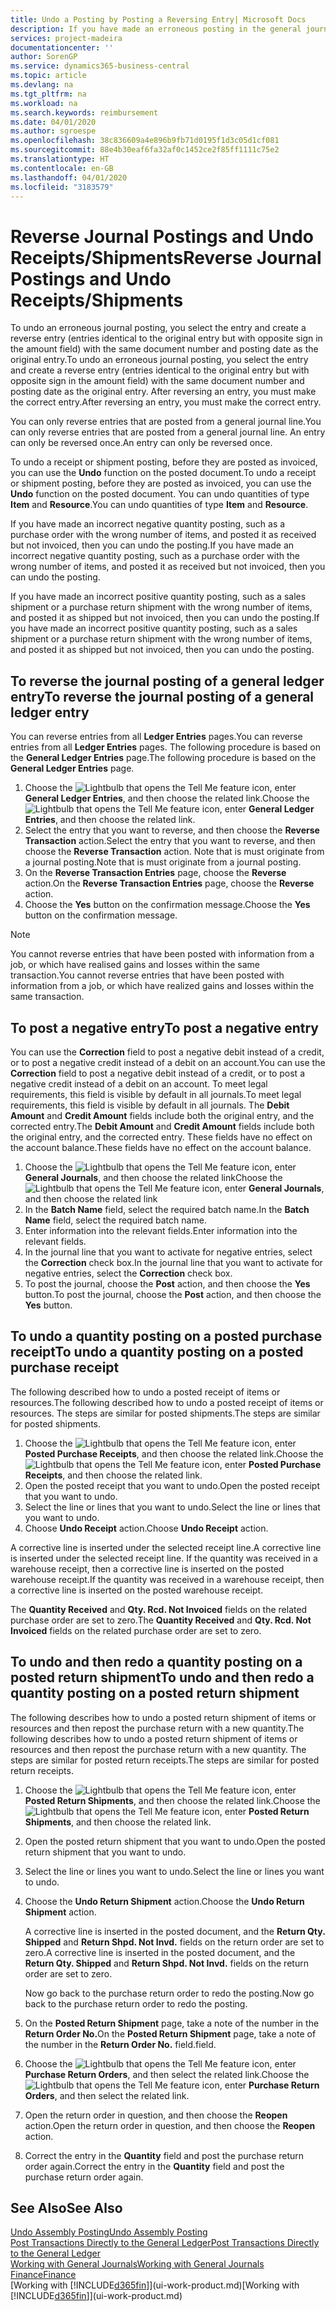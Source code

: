 ```yaml
---
title: Undo a Posting by Posting a Reversing Entry| Microsoft Docs
description: If you have made an erroneous posting in the general journal, then you can use the Reverse Transaction function to undo the posting with a correct audit trail.
services: project-madeira
documentationcenter: ''
author: SorenGP
ms.service: dynamics365-business-central
ms.topic: article
ms.devlang: na
ms.tgt_pltfrm: na
ms.workload: na
ms.search.keywords: reimbursement
ms.date: 04/01/2020
ms.author: sgroespe
ms.openlocfilehash: 38c836609a4e896b9fb71d0195f1d3c05d1cf081
ms.sourcegitcommit: 88e4b30eaf6fa32af0c1452ce2f85ff1111c75e2
ms.translationtype: HT
ms.contentlocale: en-GB
ms.lasthandoff: 04/01/2020
ms.locfileid: "3183579"
---
```

# <a name="reverse-journal-postings-and-undo-receiptsshipments"></a><span data-ttu-id="8d3d4-103">Reverse Journal Postings and Undo Receipts/Shipments</span><span class="sxs-lookup"><span data-stu-id="8d3d4-103">Reverse Journal Postings and Undo Receipts/Shipments</span></span>
<span data-ttu-id="8d3d4-104">To undo an erroneous journal posting, you select the entry and create a reverse entry (entries identical to the original entry but with opposite sign in the amount field) with the same document number and posting date as the original entry.</span><span class="sxs-lookup"><span data-stu-id="8d3d4-104">To undo an erroneous journal posting, you select the entry and create a reverse entry (entries identical to the original entry but with opposite sign in the amount field) with the same document number and posting date as the original entry.</span></span> <span data-ttu-id="8d3d4-105">After reversing an entry, you must make the correct entry.</span><span class="sxs-lookup"><span data-stu-id="8d3d4-105">After reversing an entry, you must make the correct entry.</span></span>

<span data-ttu-id="8d3d4-106">You can only reverse entries that are posted from a general journal line.</span><span class="sxs-lookup"><span data-stu-id="8d3d4-106">You can only reverse entries that are posted from a general journal line.</span></span> <span data-ttu-id="8d3d4-107">An entry can only be reversed once.</span><span class="sxs-lookup"><span data-stu-id="8d3d4-107">An entry can only be reversed once.</span></span>

<span data-ttu-id="8d3d4-108">To undo a receipt or shipment posting, before they are posted as invoiced, you can use the **Undo** function on the posted document.</span><span class="sxs-lookup"><span data-stu-id="8d3d4-108">To undo a receipt or shipment posting, before they are posted as invoiced, you can use the **Undo** function on the posted document.</span></span> <span data-ttu-id="8d3d4-109">You can undo quantities of type **Item** and **Resource**.</span><span class="sxs-lookup"><span data-stu-id="8d3d4-109">You can undo quantities of type **Item** and **Resource**.</span></span>

<span data-ttu-id="8d3d4-110">If you have made an incorrect negative quantity posting, such as a purchase order with the wrong number of items, and posted it as received but not invoiced, then you can undo the posting.</span><span class="sxs-lookup"><span data-stu-id="8d3d4-110">If you have made an incorrect negative quantity posting, such as a purchase order with the wrong number of items, and posted it as received but not invoiced, then you can undo the posting.</span></span>

<span data-ttu-id="8d3d4-111">If you have made an incorrect positive quantity posting, such as a sales shipment or a purchase return shipment with the wrong number of items, and posted it as shipped but not invoiced, then you can undo the posting.</span><span class="sxs-lookup"><span data-stu-id="8d3d4-111">If you have made an incorrect positive quantity posting, such as a sales shipment or a purchase return shipment with the wrong number of items, and posted it as shipped but not invoiced, then you can undo the posting.</span></span>   

## <a name="to-reverse-the-journal-posting-of-a-general-ledger-entry"></a><span data-ttu-id="8d3d4-112">To reverse the journal posting of a general ledger entry</span><span class="sxs-lookup"><span data-stu-id="8d3d4-112">To reverse the journal posting of a general ledger entry</span></span>
<span data-ttu-id="8d3d4-113">You can reverse entries from all **Ledger Entries** pages.</span><span class="sxs-lookup"><span data-stu-id="8d3d4-113">You can reverse entries from all **Ledger Entries** pages.</span></span> <span data-ttu-id="8d3d4-114">The following procedure is based on the **General Ledger Entries** page.</span><span class="sxs-lookup"><span data-stu-id="8d3d4-114">The following procedure is based on the **General Ledger Entries** page.</span></span>
1. <span data-ttu-id="8d3d4-115">Choose the ![Lightbulb that opens the Tell Me feature](media/ui-search/search_small.png "Tell me what you want to do") icon, enter **General Ledger Entries**, and then choose the related link.</span><span class="sxs-lookup"><span data-stu-id="8d3d4-115">Choose the ![Lightbulb that opens the Tell Me feature](media/ui-search/search_small.png "Tell me what you want to do") icon, enter **General Ledger Entries**, and then choose the related link.</span></span>
2. <span data-ttu-id="8d3d4-116">Select the entry that you want to reverse, and then choose the **Reverse Transaction** action.</span><span class="sxs-lookup"><span data-stu-id="8d3d4-116">Select the entry that you want to reverse, and then choose the **Reverse Transaction** action.</span></span> <span data-ttu-id="8d3d4-117">Note that is must originate from a journal posting.</span><span class="sxs-lookup"><span data-stu-id="8d3d4-117">Note that is must originate from a journal posting.</span></span>
3. <span data-ttu-id="8d3d4-118">On the **Reverse Transaction Entries** page, choose the **Reverse** action.</span><span class="sxs-lookup"><span data-stu-id="8d3d4-118">On the **Reverse Transaction Entries** page, choose the **Reverse** action.</span></span>
4. <span data-ttu-id="8d3d4-119">Choose the **Yes** button on the confirmation message.</span><span class="sxs-lookup"><span data-stu-id="8d3d4-119">Choose the **Yes** button on the confirmation message.</span></span>

> [!NOTE]
> <span data-ttu-id="8d3d4-120">You cannot reverse entries that have been posted with information from a job, or which have realised gains and losses within the same transaction.</span><span class="sxs-lookup"><span data-stu-id="8d3d4-120">You cannot reverse entries that have been posted with information from a job, or which have realized gains and losses within the same transaction.</span></span>

## <a name="to-post-a-negative-entry"></a><span data-ttu-id="8d3d4-121">To post a negative entry</span><span class="sxs-lookup"><span data-stu-id="8d3d4-121">To post a negative entry</span></span>  
<span data-ttu-id="8d3d4-122">You can use the **Correction** field to post a negative debit instead of a credit, or to post a negative credit instead of a debit on an account.</span><span class="sxs-lookup"><span data-stu-id="8d3d4-122">You can use the **Correction** field to post a negative debit instead of a credit, or to post a negative credit instead of a debit on an account.</span></span> <span data-ttu-id="8d3d4-123">To meet legal requirements, this field is visible by default in all journals.</span><span class="sxs-lookup"><span data-stu-id="8d3d4-123">To meet legal requirements, this field is visible by default in all journals.</span></span> <span data-ttu-id="8d3d4-124">The **Debit Amount** and **Credit Amount** fields include both the original entry, and the corrected entry.</span><span class="sxs-lookup"><span data-stu-id="8d3d4-124">The **Debit Amount** and **Credit Amount** fields include both the original entry, and the corrected entry.</span></span> <span data-ttu-id="8d3d4-125">These fields have no effect on the account balance.</span><span class="sxs-lookup"><span data-stu-id="8d3d4-125">These fields have no effect on the account balance.</span></span>  

1.  <span data-ttu-id="8d3d4-126">Choose the ![Lightbulb that opens the Tell Me feature](media/ui-search/search_small.png "Tell me what you want to do") icon, enter **General Journals**, and then choose the related link</span><span class="sxs-lookup"><span data-stu-id="8d3d4-126">Choose the ![Lightbulb that opens the Tell Me feature](media/ui-search/search_small.png "Tell me what you want to do") icon, enter **General Journals**, and then choose the related link</span></span>  
2.  <span data-ttu-id="8d3d4-127">In the **Batch Name** field, select the required batch name.</span><span class="sxs-lookup"><span data-stu-id="8d3d4-127">In the **Batch Name** field, select the required batch name.</span></span>  
3.  <span data-ttu-id="8d3d4-128">Enter information into the relevant fields.</span><span class="sxs-lookup"><span data-stu-id="8d3d4-128">Enter information into the relevant fields.</span></span>  
4.  <span data-ttu-id="8d3d4-129">In the journal line that you want to activate for negative entries, select the **Correction** check box.</span><span class="sxs-lookup"><span data-stu-id="8d3d4-129">In the journal line that you want to activate for negative entries, select the **Correction** check box.</span></span>  
5.  <span data-ttu-id="8d3d4-130">To post the journal, choose the **Post** action, and then choose the **Yes** button.</span><span class="sxs-lookup"><span data-stu-id="8d3d4-130">To post the journal, choose the **Post** action, and then choose the **Yes** button.</span></span>

## <a name="to-undo-a-quantity-posting-on-a-posted-purchase-receipt"></a><span data-ttu-id="8d3d4-131">To undo a quantity posting on a posted purchase receipt</span><span class="sxs-lookup"><span data-stu-id="8d3d4-131">To undo a quantity posting on a posted purchase receipt</span></span>  
<span data-ttu-id="8d3d4-132">The following described how to undo a posted receipt of items or resources.</span><span class="sxs-lookup"><span data-stu-id="8d3d4-132">The following described how to undo a posted receipt of items or resources.</span></span> <span data-ttu-id="8d3d4-133">The steps are similar for posted shipments.</span><span class="sxs-lookup"><span data-stu-id="8d3d4-133">The steps are similar for posted shipments.</span></span>

1.  <span data-ttu-id="8d3d4-134">Choose the ![Lightbulb that opens the Tell Me feature](media/ui-search/search_small.png "Tell me what you want to do") icon, enter **Posted Purchase Receipts**, and then choose the related link.</span><span class="sxs-lookup"><span data-stu-id="8d3d4-134">Choose the ![Lightbulb that opens the Tell Me feature](media/ui-search/search_small.png "Tell me what you want to do") icon, enter **Posted Purchase Receipts**, and then choose the related link.</span></span>  
2.  <span data-ttu-id="8d3d4-135">Open the posted receipt that you want to undo.</span><span class="sxs-lookup"><span data-stu-id="8d3d4-135">Open the posted receipt that you want to undo.</span></span>  
3.  <span data-ttu-id="8d3d4-136">Select the line or lines that you want to undo.</span><span class="sxs-lookup"><span data-stu-id="8d3d4-136">Select the line or lines that you want to undo.</span></span>  
4.  <span data-ttu-id="8d3d4-137">Choose **Undo Receipt** action.</span><span class="sxs-lookup"><span data-stu-id="8d3d4-137">Choose **Undo Receipt** action.</span></span>

<span data-ttu-id="8d3d4-138">A corrective line is inserted under the selected receipt line.</span><span class="sxs-lookup"><span data-stu-id="8d3d4-138">A corrective line is inserted under the selected receipt line.</span></span> <span data-ttu-id="8d3d4-139">If the quantity was received in a warehouse receipt, then a corrective line is inserted on the posted warehouse receipt.</span><span class="sxs-lookup"><span data-stu-id="8d3d4-139">If the quantity was received in a warehouse receipt, then a corrective line is inserted on the posted warehouse receipt.</span></span>  

<span data-ttu-id="8d3d4-140">The **Quantity Received** and **Qty. Rcd. Not Invoiced** fields on the related purchase order are set to zero.</span><span class="sxs-lookup"><span data-stu-id="8d3d4-140">The **Quantity Received** and **Qty. Rcd. Not Invoiced** fields on the related purchase order are set to zero.</span></span>

## <a name="to-undo-and-then-redo-a-quantity-posting-on-a-posted-return-shipment"></a><span data-ttu-id="8d3d4-141">To undo and then redo a quantity posting on a posted return shipment</span><span class="sxs-lookup"><span data-stu-id="8d3d4-141">To undo and then redo a quantity posting on a posted return shipment</span></span>
<span data-ttu-id="8d3d4-142">The following describes how to undo a posted return shipment of items or resources and then repost the purchase return with a new quantity.</span><span class="sxs-lookup"><span data-stu-id="8d3d4-142">The following describes how to undo a posted return shipment of items or resources and then repost the purchase return with a new quantity.</span></span> <span data-ttu-id="8d3d4-143">The steps are similar for posted return receipts.</span><span class="sxs-lookup"><span data-stu-id="8d3d4-143">The steps are similar for posted return receipts.</span></span>

1.  <span data-ttu-id="8d3d4-144">Choose the ![Lightbulb that opens the Tell Me feature](media/ui-search/search_small.png "Tell me what you want to do") icon, enter **Posted Return Shipments**, and then choose the related link.</span><span class="sxs-lookup"><span data-stu-id="8d3d4-144">Choose the ![Lightbulb that opens the Tell Me feature](media/ui-search/search_small.png "Tell me what you want to do") icon, enter **Posted Return Shipments**, and then choose the related link.</span></span>  
2.  <span data-ttu-id="8d3d4-145">Open the posted return shipment that you want to undo.</span><span class="sxs-lookup"><span data-stu-id="8d3d4-145">Open the posted return shipment that you want to undo.</span></span>
3. <span data-ttu-id="8d3d4-146">Select the line or lines you want to undo.</span><span class="sxs-lookup"><span data-stu-id="8d3d4-146">Select the line or lines you want to undo.</span></span>  

4.  <span data-ttu-id="8d3d4-147">Choose the **Undo Return Shipment** action.</span><span class="sxs-lookup"><span data-stu-id="8d3d4-147">Choose the **Undo Return Shipment** action.</span></span>  

    <span data-ttu-id="8d3d4-148">A corrective line is inserted in the posted document, and the **Return Qty. Shipped** and **Return Shpd. Not Invd.** fields on the return order are set to zero.</span><span class="sxs-lookup"><span data-stu-id="8d3d4-148">A corrective line is inserted in the posted document, and the **Return Qty. Shipped** and **Return Shpd. Not Invd.** fields on the return order are set to zero.</span></span>  

    <span data-ttu-id="8d3d4-149">Now go back to the purchase return order to redo the posting.</span><span class="sxs-lookup"><span data-stu-id="8d3d4-149">Now go back to the purchase return order to redo the posting.</span></span>  

5.  <span data-ttu-id="8d3d4-150">On the **Posted Return Shipment** page, take a note of the number in the **Return Order No.**</span><span class="sxs-lookup"><span data-stu-id="8d3d4-150">On the **Posted Return Shipment** page, take a note of the number in the **Return Order No.**</span></span> <span data-ttu-id="8d3d4-151">field.</span><span class="sxs-lookup"><span data-stu-id="8d3d4-151">field.</span></span>  
6.  <span data-ttu-id="8d3d4-152">Choose the ![Lightbulb that opens the Tell Me feature](media/ui-search/search_small.png "Tell me what you want to do") icon, enter **Purchase Return Orders**, and then select the related link.</span><span class="sxs-lookup"><span data-stu-id="8d3d4-152">Choose the ![Lightbulb that opens the Tell Me feature](media/ui-search/search_small.png "Tell me what you want to do") icon, enter **Purchase Return Orders**, and then select the related link.</span></span>  
7.  <span data-ttu-id="8d3d4-153">Open the return order in question, and then choose the **Reopen** action.</span><span class="sxs-lookup"><span data-stu-id="8d3d4-153">Open the return order in question, and then choose the **Reopen** action.</span></span>  
8.  <span data-ttu-id="8d3d4-154">Correct the entry in the **Quantity** field and post the purchase return order again.</span><span class="sxs-lookup"><span data-stu-id="8d3d4-154">Correct the entry in the **Quantity** field and post the purchase return order again.</span></span>  

## <a name="see-also"></a><span data-ttu-id="8d3d4-155">See Also</span><span class="sxs-lookup"><span data-stu-id="8d3d4-155">See Also</span></span>
[<span data-ttu-id="8d3d4-156">Undo Assembly Posting</span><span class="sxs-lookup"><span data-stu-id="8d3d4-156">Undo Assembly Posting</span></span>](assembly-how-to-undo-assembly-posting.md)  
[<span data-ttu-id="8d3d4-157">Post Transactions Directly to the General Ledger</span><span class="sxs-lookup"><span data-stu-id="8d3d4-157">Post Transactions Directly to the General Ledger</span></span>](finance-how-post-transactions-directly.md)  
[<span data-ttu-id="8d3d4-158">Working with General Journals</span><span class="sxs-lookup"><span data-stu-id="8d3d4-158">Working with General Journals</span></span>](ui-work-general-journals.md)  
[<span data-ttu-id="8d3d4-159">Finance</span><span class="sxs-lookup"><span data-stu-id="8d3d4-159">Finance</span></span>](finance.md)  
<span data-ttu-id="8d3d4-160">[Working with [!INCLUDE[d365fin](includes/d365fin_md.md)]](ui-work-product.md)</span><span class="sxs-lookup"><span data-stu-id="8d3d4-160">[Working with [!INCLUDE[d365fin](includes/d365fin_md.md)]](ui-work-product.md)</span></span>  
